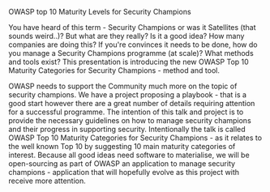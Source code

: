 OWASP top 10 Maturity Levels for Security Champions

You have heard of this term - Security Champions or was it Satellites (that sounds weird..)? But what are they really? Is it a good idea? How many companies are doing this? If you're convinces it needs to be done, how do you manage a Security Champions programme (at scale)? What methods and tools exist? This presentation is introducing the new OWASP Top 10 Maturity Categories for Security Champions - method and tool.

OWASP needs to support the Community much more on the topic of security champions. We have a project proposing a playbook - that is a good start however there are a great number of details requiring attention for a successful programme. The intention of this talk and project is to provide the necessary guidelines on how to manage security champions and their progress in supporting security. Intentionally the talk is called OWASP Top 10 Maturity Categories for Security Champions - as it relates to the well known Top 10 by suggesting 10 main maturity categories of interest. Because all good ideas need software to materialise, we will be open-sourcing as part of OWASP an application to manage security champions - application that will hopefully evolve as this project with receive more attention.
